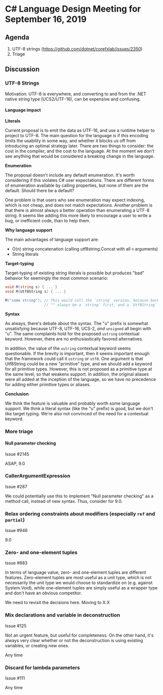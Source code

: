 
# C# Language Design Meeting for September 16, 2019

## Agenda

1. UTF-8 strings (https://github.com/dotnet/corefxlab/issues/2350)
2. Triage

## Discussion

### UTF-8 Strings

Motivation: UTF-8 is everywhere, and converting to and from the .NET native string type (UCS2/UTF-16),
can be expensive and confusing.

#### Language impact

**Literals**

Current proposal is to emit the data as UTF-16, and use a runtime helper to project to UTF-8. The
main question for the language is if this encoding limits the usability in some way, and whether
it blocks us off from introducing an optimal strategy later. There are two things to consider: the
cost in the compiler, and the cost to the language. At the moment we don't see anything that would
be considered a breaking change in the language.

**Enumeration**

The proposal doesn't include any default enumeration. It's worth considering if this violates C#
user expectations. There are different forms of enumeration available by calling properties, but
none of them are the default. Should there be a default?

One problem is that users who see enumeration may expect indexing, which is not cheap, and does
not match expectations. Another problem is that there is almost always a better operation than
enumerating a UTF-8 string. It seems like adding this more likely to encourage a user to write a
bug, or inefficient code, than to help them.

**Why language support**

The main advantages of language support are:

* O(n) string concatenation (calling utf8string.Concat with all `n` arguments)
* String literals

**Target-typing**

Target-typing of existing string literals is possible but produces "bad" behavior for seemingly
the most common scenario:

```C#
void M(string s) { ... }
void M(Utf8String s) { ... }

M("some string"); // This would call the `string` version, because backwards compatibility requires
                  // "" always be a `string` first, and a `Utf8String` second
```

**Syntax**

As always, there's debate about the syntax. The "u" prefix is somewhat unsatisfying because UTF-8,
UTF-16, UCS-2, *and* `unsigned` all begin with "u". The same complaints hold for the proposed
`ustring` contextual keyword. However, there are no enthusiastically favored alternatives.

In addition, the value of the `ustring` contextual keyword seems questionable. If the brevity is
important, then it seems important enough that the framework could call it `ustring` or `utf8`.
One argument is that Utf8String could be a new "primitive" type, and we should add a keyword for
all primitive types. However, this is not proposed as a primitive type at the same level, so that
weakens support. In addition, the original aliases were all added at the inception of the language,
so we have no precedence for adding either primitive types or aliases.

**Conclusion**

We think the feature is valuable and probably worth some language support. We think a literal syntax
(like the "u" prefix) is good, but we don't like target typing. We're also not convinced of the need
for a contextual keyword.

### More triage

#### Null parameter checking

Issue #2145

ASAP, 9.0

### CallerArgumentExpression

Issue #287

We could potentially use this to implement "Null parameter checking" as a method call, instead of
new syntax. Thus, consider for 9.0.

### Relax ordering constraints about modifiers (especially `ref` and `partial`)

Issue #946

9.0

### Zero- and one-element tuples

Issue #883

In terms of language value, zero- and one-element tuples are different features. Zero-element
tuples are most useful as a unit type, which is not necessarily the unit type we would choose
to standardize on (e.g. against System.Void), while one-element tuples are simply useful as a
wrapper type and don't have an obvious competitor.

We need to revisit the decisions here. Moving to X.X

### Mix declarations and variable in deconstruction

Issue #125

Not an urgent feature, but useful for completeness. On the other hand, it's always very clear
whether or not the deconstruction is using existing variables, or creating new ones.

Any time

### Discard for lambda parameters

Issue #111

Any time